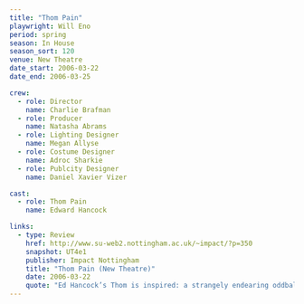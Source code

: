 ```yaml
---
title: "Thom Pain"
playwright: Will Eno
period: spring
season: In House
season_sort: 120
venue: New Theatre
date_start: 2006-03-22
date_end: 2006-03-25

crew:
  - role: Director
    name: Charlie Brafman
  - role: Producer
    name: Natasha Abrams
  - role: Lighting Designer
    name: Megan Allyse
  - role: Costume Designer
    name: Adroc Sharkie
  - role: Publcity Designer
    name: Daniel Xavier Vizer

cast:
  - role: Thom Pain
    name: Edward Hancock

links:
  - type: Review
    href: http://www.su-web2.nottingham.ac.uk/~impact/?p=350
    snapshot: UT4e1
    publisher: Impact Nottingham
    title: "Thom Pain (New Theatre)"
    date: 2006-03-22
    quote: "Ed Hancock’s Thom is inspired: a strangely endearing oddball who can switch from the deeply poignant to the lightly amusing with grace. In what Thom deems the ‘age of whatever’ this courageous production, which celebrates life at its most extraordinary, is all the more refreshing."
---
```

